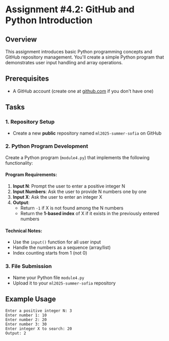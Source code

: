 # Assignment #4.2: GitHub and Python Introduction

## Overview
This assignment introduces basic Python programming concepts and GitHub repository management. You'll create a simple Python program that demonstrates user input handling and array operations.

## Prerequisites
- A GitHub account (create one at [github.com](https://github.com) if you don't have one)

## Tasks

### 1. Repository Setup
- Create a new **public** repository named `ml2025-summer-sofia` on GitHub

### 2. Python Program Development
Create a Python program (`module4.py`) that implements the following functionality:

#### Program Requirements:
1. **Input N**: Prompt the user to enter a positive integer N
2. **Input Numbers**: Ask the user to provide N numbers one by one
3. **Input X**: Ask the user to enter an integer X
4. **Output**: 
   - Return `-1` if X is not found among the N numbers
   - Return the **1-based index** of X if it exists in the previously entered numbers

#### Technical Notes:
- Use the `input()` function for all user input
- Handle the numbers as a sequence (array/list)
- Index counting starts from 1 (not 0)

### 3. File Submission
- Name your Python file `module4.py`
- Upload it to your `ml2025-summer-sofia` repository

## Example Usage
```
Enter a positive integer N: 3
Enter number 1: 10
Enter number 2: 20
Enter number 3: 30
Enter integer X to search: 20
Output: 2
```
